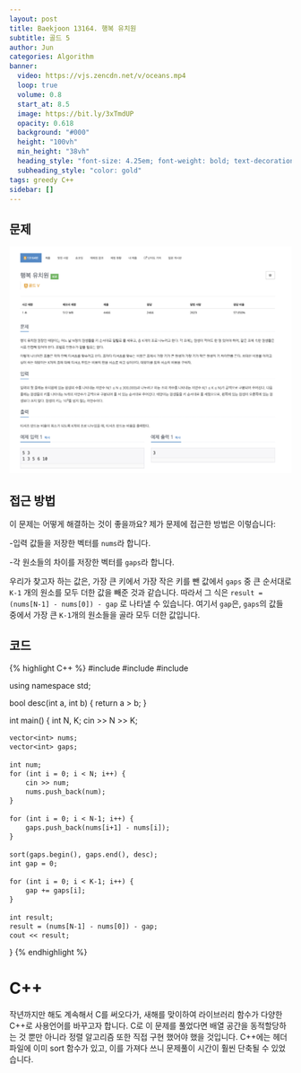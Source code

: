 ```yaml
---
layout: post
title: Baekjoon 13164. 행복 유치원
subtitle: 골드 5
author: Jun
categories: Algorithm
banner:
  video: https://vjs.zencdn.net/v/oceans.mp4
  loop: true
  volume: 0.8
  start_at: 8.5
  image: https://bit.ly/3xTmdUP
  opacity: 0.618
  background: "#000"
  height: "100vh"
  min_height: "38vh"
  heading_style: "font-size: 4.25em; font-weight: bold; text-decoration: underline"
  subheading_style: "color: gold"
tags: greedy C++
sidebar: []
---
```


## 문제

![problem](/assets/images/banners/img13164.png)



## 접근 방법

이 문제는 어떻게 해결하는 것이 좋을까요?
제가 문제에 접근한 방법은 이렇습니다: 

-입력 값들을 저장한 벡터를 `nums`라 합니다.

-각 원소들의 차이를 저장한 벡터를 `gaps`라 합니다. 

우리가 찾고자 하는 값은, 가장 큰 키에서 가장 작은 키를 뺀 값에서
`gaps` 중 큰 순서대로 `K-1` 개의 원소를 모두 더한 값을 빼준 것과 같습니다.
따라서 그 식은
`result = (nums[N-1] - nums[0]) - gap`
로 나타낼 수 있습니다. 
여기서 `gap`은, 
`gaps`의 값들 중에서 가장 큰 `K-1`개의 원소들을 골라 모두 더한 값입니다.




## 코드

{% highlight C++ %}
#include <iostream>
#include <algorithm>
#include <vector>

using namespace std; 

bool desc(int a, int b) {
	return a > b; 
}

int main()
{
	int N, K; 
	cin >> N >> K;

	vector<int> nums; 
	vector<int> gaps; 

	int num; 
	for (int i = 0; i < N; i++) {
		cin >> num; 
		nums.push_back(num); 
	}

	for (int i = 0; i < N-1; i++) {
		gaps.push_back(nums[i+1] - nums[i]); 
	}

	sort(gaps.begin(), gaps.end(), desc);
	int gap = 0; 

	for (int i = 0; i < K-1; i++) {
		gap += gaps[i]; 
	}

	int result; 
	result = (nums[N-1] - nums[0]) - gap; 
	cout << result; 

}
{% endhighlight %}


# C++
작년까지만 해도 계속해서 C를 써오다가, 새해를 맞이하여 라이브러리 함수가 다양한 C++로 사용언어를 바꾸고자 합니다.
C로 이 문제를 풀었다면 배열 공간을 동적할당하는 것 뿐만 아니라 정렬 알고리즘 또한 직접 구현 했어야 했을 것입니다. 
C++에는 <algirhtm> 헤더 파일에 이미 sort 함수가 있고, 이를 가져다 쓰니 문제풀이 시간이 훨씬 단축될 수 있었습니다.

